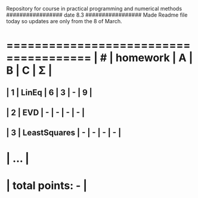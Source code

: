 Repository for course in practical programming and numerical methods
################# date 8.3 #################
Made Readme file today so updates are only from the 8 of March.


======================================
| #  | homework      | A | B | C | Σ   |
 ======================================
| 1  | LinEq         | 6 | 3 | - |  9  |
---------------------------------------
| 2  | EVD           | - | - | - |  -  |
---------------------------------------
| 3  | LeastSquares  | - | - | - |  -  |
---------------------------------------
|              ...                     |
 ======================================
|                    total points: -  |
 ======================================

